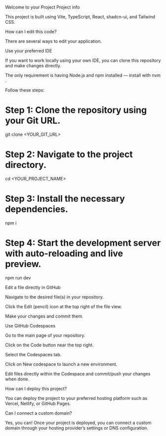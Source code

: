 Welcome to your Project
Project info

This project is built using Vite, TypeScript, React, shadcn-ui, and Tailwind CSS.

How can I edit this code?

There are several ways to edit your application.

Use your preferred IDE

If you want to work locally using your own IDE, you can clone this repository and make changes directly.

The only requirement is having Node.js and npm installed — install with nvm
.

Follow these steps:

# Step 1: Clone the repository using your Git URL.
git clone <YOUR_GIT_URL>

# Step 2: Navigate to the project directory.
cd <YOUR_PROJECT_NAME>

# Step 3: Install the necessary dependencies.
npm i

# Step 4: Start the development server with auto-reloading and live preview.
npm run dev

Edit a file directly in GitHub

Navigate to the desired file(s) in your repository.

Click the Edit (pencil) icon at the top right of the file view.

Make your changes and commit them.

Use GitHub Codespaces

Go to the main page of your repository.

Click on the Code button near the top right.

Select the Codespaces tab.

Click on New codespace to launch a new environment.

Edit files directly within the Codespace and commit/push your changes when done.

How can I deploy this project?

You can deploy the project to your preferred hosting platform such as Vercel, Netlify, or GitHub Pages.

Can I connect a custom domain?

Yes, you can!
Once your project is deployed, you can connect a custom domain through your hosting provider’s settings or DNS configuration.
